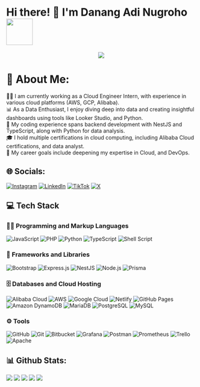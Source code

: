 <h1>Hi there! 👋 I'm Danang Adi Nugroho <img src="https://media.giphy.com/media/12oufCB0MyZ1Go/giphy.gif" width="70"></h1>
<p align="center">
  <img src="https://github.com/thompsonemerson/thompsonemerson/raw/master/cover-thompson.png" />
</p>

# 💫 About Me:
🧑‍💻 I am currently working as a Cloud Engineer Intern, with experience in various cloud platforms (AWS, GCP, Alibaba).<br>📊 As a Data Enthusiast, I enjoy diving deep into data and creating insightful dashboards using tools like Looker Studio, and Python.<br>🚀 My coding experience spans backend development with NestJS and TypeScript, along with Python for data analysis.<br>🎓 I hold multiple certifications in cloud computing, including Alibaba Cloud certifications, and data analyst.<br>🎯 My career goals include deepening my expertise in Cloud, and DevOps. 


## 🌐 Socials:
[![Instagram](https://img.shields.io/badge/Instagram-%23E4405F.svg?logo=Instagram&logoColor=white)](https://instagram.com/danang.nugrho) [![LinkedIn](https://img.shields.io/badge/LinkedIn-%230077B5.svg?logo=linkedin&logoColor=white)](https://linkedin.com/in/danangadi) [![TikTok](https://img.shields.io/badge/TikTok-%23000000.svg?logo=TikTok&logoColor=white)](https://tiktok.com/@nang.danang26) [![X](https://img.shields.io/badge/X-black.svg?logo=X&logoColor=white)](https://x.com/DanangAdi26) 

## 💻 Tech Stack

### 👨‍💻 Programming and Markup Languages
![JavaScript](https://img.shields.io/badge/javascript-%23323330.svg?style=flat&logo=javascript&logoColor=%23F7DF1E)
![PHP](https://img.shields.io/badge/php-%23777BB4.svg?style=flat&logo=php&logoColor=white)
![Python](https://img.shields.io/badge/python-3670A0?style=flat&logo=python&logoColor=ffdd54)
![TypeScript](https://img.shields.io/badge/typescript-%23007ACC.svg?style=flat&logo=typescript&logoColor=white)
![Shell Script](https://img.shields.io/badge/shell_script-%23121011.svg?style=flat&logo=gnu-bash&logoColor=white)

### 🧰 Frameworks and Libraries
![Bootstrap](https://img.shields.io/badge/bootstrap-%238511FA.svg?style=flat&logo=bootstrap&logoColor=white)
![Express.js](https://img.shields.io/badge/express.js-%23404d59.svg?style=flat&logo=express&logoColor=%2361DAFB)
![NestJS](https://img.shields.io/badge/nestjs-%23E0234E.svg?style=flat&logo=nestjs&logoColor=white)
![Node.js](https://img.shields.io/badge/node.js-6DA55F?style=flat&logo=node.js&logoColor=white)
![Prisma](https://img.shields.io/badge/Prisma-3982CE?style=flat&logo=Prisma&logoColor=white)

### 🗄️ Databases and Cloud Hosting
![Alibaba Cloud](https://img.shields.io/badge/AlibabaCloud-%23FF6701.svg?style=flat&logo=alibabacloud&logoColor=white)
![AWS](https://img.shields.io/badge/AWS-%23FF9900.svg?style=flat&logo=amazon-aws&logoColor=white)
![Google Cloud](https://img.shields.io/badge/GoogleCloud-%234285F4.svg?style=flat&logo=google-cloud&logoColor=white)
![Netlify](https://img.shields.io/badge/netlify-%23000000.svg?style=flat&logo=netlify&logoColor=#00C7B7)
![GitHub Pages](https://img.shields.io/badge/github%20pages-121013?style=flat&logo=github&logoColor=white)
![Amazon DynamoDB](https://img.shields.io/badge/Amazon%20DynamoDB-4053D6?style=flat&logo=Amazon%20DynamoDB&logoColor=white)
![MariaDB](https://img.shields.io/badge/MariaDB-003545?style=flat&logo=mariadb&logoColor=white)
![PostgreSQL](https://img.shields.io/badge/postgres-%23316192.svg?style=flat&logo=postgresql&logoColor=white)
![MySQL](https://img.shields.io/badge/mysql-4479A1.svg?style=flat&logo=mysql&logoColor=white)

### ⚙️ Tools
![GitHub](https://img.shields.io/badge/github-%23121011.svg?style=flat&logo=github&logoColor=white)
![Git](https://img.shields.io/badge/git-%23F05033.svg?style=flat&logo=git&logoColor=white)
![Bitbucket](https://img.shields.io/badge/bitbucket-%230047B3.svg?style=flat&logo=bitbucket&logoColor=white)
![Grafana](https://img.shields.io/badge/grafana-%23F46800.svg?style=flat&logo=grafana&logoColor=white)
![Postman](https://img.shields.io/badge/Postman-FF6C37?style=flat&logo=postman&logoColor=white)
![Prometheus](https://img.shields.io/badge/Prometheus-E6522C?style=flat&logo=Prometheus&logoColor=white)
![Trello](https://img.shields.io/badge/Trello-%23026AA7.svg?style=flat&logo=Trello&logoColor=white)
![Apache](https://img.shields.io/badge/Apache-%23D42029.svg?style=flat&logo=apache&logoColor=white)

## 📊 Github Stats:
![](http://github-profile-summary-cards.vercel.app/api/cards/profile-details?username=dananggadii&theme=github_dark)
![](http://github-profile-summary-cards.vercel.app/api/cards/repos-per-language?username=dananggadii&theme=github_dark)
![](http://github-profile-summary-cards.vercel.app/api/cards/most-commit-language?username=dananggadii&theme=github_dark)
![](http://github-profile-summary-cards.vercel.app/api/cards/stats?username=dananggadii&theme=github_dark)
![](http://github-profile-summary-cards.vercel.app/api/cards/productive-time?username=dananggadii&theme=github_dark&utcOffset=8)

  
  
